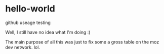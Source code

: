 # hello-world
github useage testing

Well, I still have no idea what I'm doing :)

The main purpose of all this was just to fix some a gross table on the moz dev network. lol.
